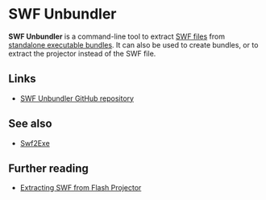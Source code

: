 # SWF Unbundler

**SWF Unbundler** is a command-line tool to extract [SWF files](../info/swf.md) from [standalone executable bundles](../info/bundle.md). It can also be used to create bundles, or to extract the projector instead of the SWF file.

## Links

- [SWF Unbundler GitHub repository](https://github.com/GTcreyon/swf-unbundler)

## See also

- [Swf2Exe](../tools/swf2exe.md)

## Further reading

- [Extracting SWF from Flash Projector](http://www.nullsecurity.org/article/extracting_swf_from_flash_projector)